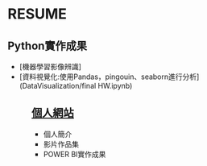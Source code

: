 # RESUME
  ## Python實作成果<br>
<ul>
  <li>[機器學習影像辨識]</li>
  <li>
    [資料視覺化:使用Pandas，pingouin、seaborn進行分析](DataVisualization/final HW.ipynb)
  </li>
<ul>
    
## [個人網站](https://xuan6544239.github.io/My-web/)<br> 
<ul>
  <li>個人簡介</li>
  <li>影片作品集</li>
  <li>POWER BI實作成果</li>
<ul>
